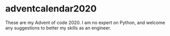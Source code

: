 # adventcalendar2020

These are my Advent of code 2020. I am no expert on Python, and welcome any suggestions to better my skills as an engineer.
